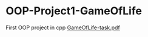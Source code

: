 # OOP-Project1-GameOfLife
First OOP project in cpp
[GameOfLife-task.pdf](https://github.com/migowskiD/OOP-Project1-GameOfLife/files/8749734/aGameOfLife-task.pdf)
